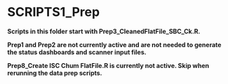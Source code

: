 # SCRIPTS1_Prep

**Scripts in this folder start with Prep3_CleanedFlatFile_SBC_Ck.R.**

**Prep1 and Prep2 are not currently active and are not needed to generate
the status dashboards and scanner input files.**


**Prep8_Create ISC Chum FlatFile.R is currently not active. Skip when rerunning the data prep scripts.**







